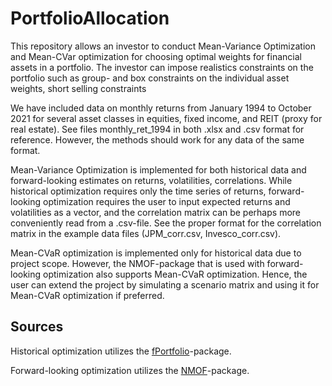 # PortfolioAllocation
This repository allows an investor to conduct Mean-Variance Optimization and Mean-CVar optimization for choosing optimal weights for financial assets in a portfolio. The investor can impose realistics constraints on the portfolio such as group- and box constraints on the individual asset weights, short selling constraints

We have included data on monthly returns from January 1994 to October 2021 for several asset classes in equities, fixed income, and REIT (proxy for real estate). See files monthly_ret_1994 in both .xlsx and .csv format for reference. However, the methods should work for any data of the same format.

Mean-Variance Optimization is implemented for both historical data and forward-looking estimates on returns, volatilities, correlations. While historical optimization requires only the time series of returns, forward-looking optimization requires the user to input expected returns and volatilities as a vector, and the correlation matrix can be perhaps more conveniently read from a .csv-file. See the proper format for the correlation matrix in the example data files (JPM_corr.csv, Invesco_corr.csv).

Mean-CVaR optimization is implemented only for historical data due to project scope. However, the NMOF-package that is used with forward-looking optimization also supports Mean-CVaR optimization. Hence, the user can extend the project by simulating a scenario matrix and using it for Mean-CVaR optimization if preferred.

## Sources

Historical optimization utilizes the [fPortfolio](https://cran.r-project.org/web/packages/fPortfolio/index.html)-package.

Forward-looking optimization utilizes the [NMOF](https://cran.r-project.org/web/packages/NMOF/index.html)-package.

